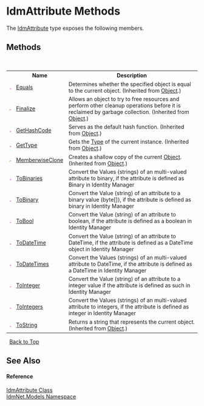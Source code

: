 # IdmAttribute Methods
 

The <a href="T_IdmNet_Models_IdmAttribute">IdmAttribute</a> type exposes the following members.


## Methods
&nbsp;<table><tr><th></th><th>Name</th><th>Description</th></tr><tr><td>![Public method](media/pubmethod.gif "Public method")</td><td><a href="http://msdn2.microsoft.com/en-us/library/bsc2ak47" target="_blank">Equals</a></td><td>
Determines whether the specified object is equal to the current object.
 (Inherited from <a href="http://msdn2.microsoft.com/en-us/library/e5kfa45b" target="_blank">Object</a>.)</td></tr><tr><td>![Protected method](media/protmethod.gif "Protected method")</td><td><a href="http://msdn2.microsoft.com/en-us/library/4k87zsw7" target="_blank">Finalize</a></td><td>
Allows an object to try to free resources and perform other cleanup operations before it is reclaimed by garbage collection.
 (Inherited from <a href="http://msdn2.microsoft.com/en-us/library/e5kfa45b" target="_blank">Object</a>.)</td></tr><tr><td>![Public method](media/pubmethod.gif "Public method")</td><td><a href="http://msdn2.microsoft.com/en-us/library/zdee4b3y" target="_blank">GetHashCode</a></td><td>
Serves as the default hash function.
 (Inherited from <a href="http://msdn2.microsoft.com/en-us/library/e5kfa45b" target="_blank">Object</a>.)</td></tr><tr><td>![Public method](media/pubmethod.gif "Public method")</td><td><a href="http://msdn2.microsoft.com/en-us/library/dfwy45w9" target="_blank">GetType</a></td><td>
Gets the <a href="http://msdn2.microsoft.com/en-us/library/42892f65" target="_blank">Type</a> of the current instance.
 (Inherited from <a href="http://msdn2.microsoft.com/en-us/library/e5kfa45b" target="_blank">Object</a>.)</td></tr><tr><td>![Protected method](media/protmethod.gif "Protected method")</td><td><a href="http://msdn2.microsoft.com/en-us/library/57ctke0a" target="_blank">MemberwiseClone</a></td><td>
Creates a shallow copy of the current <a href="http://msdn2.microsoft.com/en-us/library/e5kfa45b" target="_blank">Object</a>.
 (Inherited from <a href="http://msdn2.microsoft.com/en-us/library/e5kfa45b" target="_blank">Object</a>.)</td></tr><tr><td>![Public method](media/pubmethod.gif "Public method")</td><td><a href="M_IdmNet_Models_IdmAttribute_ToBinaries">ToBinaries</a></td><td>
Convert the Values (strings) of an multi-valued attribute to binary, if the attribute is defined as Binary in Identity Manager</td></tr><tr><td>![Public method](media/pubmethod.gif "Public method")</td><td><a href="M_IdmNet_Models_IdmAttribute_ToBinary">ToBinary</a></td><td>
Convert the Value (string) of an attribute to a binary value (byte[]), if the attribute is defined as binary in Identity Manager</td></tr><tr><td>![Public method](media/pubmethod.gif "Public method")</td><td><a href="M_IdmNet_Models_IdmAttribute_ToBool">ToBool</a></td><td>
Convert the Value (string) of an attribute to boolean, if the attribute is defined as a boolean in Identity Manager</td></tr><tr><td>![Public method](media/pubmethod.gif "Public method")</td><td><a href="M_IdmNet_Models_IdmAttribute_ToDateTime">ToDateTime</a></td><td>
Convert the Value (string) of an attribute to DateTime, if the attribute is defined as a DateTime object in Identity Manager</td></tr><tr><td>![Public method](media/pubmethod.gif "Public method")</td><td><a href="M_IdmNet_Models_IdmAttribute_ToDateTimes">ToDateTimes</a></td><td>
Convert the Values (strings) of an multi-valued attribute to DateTime, if the attribute is defined as a DateTime in Identity Manager</td></tr><tr><td>![Public method](media/pubmethod.gif "Public method")</td><td><a href="M_IdmNet_Models_IdmAttribute_ToInteger">ToInteger</a></td><td>
Convert the Value (string) of an attribute to a integer value if the attribute is defined as such in Identity Manager</td></tr><tr><td>![Public method](media/pubmethod.gif "Public method")</td><td><a href="M_IdmNet_Models_IdmAttribute_ToIntegers">ToIntegers</a></td><td>
Convert the Values (strings) of an multi-valued attribute to integers, if the attribute is defined as integer in Identity Manager</td></tr><tr><td>![Public method](media/pubmethod.gif "Public method")</td><td><a href="http://msdn2.microsoft.com/en-us/library/7bxwbwt2" target="_blank">ToString</a></td><td>
Returns a string that represents the current object.
 (Inherited from <a href="http://msdn2.microsoft.com/en-us/library/e5kfa45b" target="_blank">Object</a>.)</td></tr></table>&nbsp;
<a href="#idmattribute-methods">Back to Top</a>

## See Also


#### Reference
<a href="T_IdmNet_Models_IdmAttribute">IdmAttribute Class</a><br /><a href="N_IdmNet_Models">IdmNet.Models Namespace</a><br />